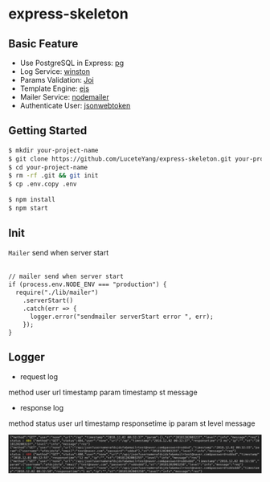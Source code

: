 # express-skeleton

## Basic Feature
- Use PostgreSQL in Express: [pg](https://github.com/brianc/node-postgres)
- Log Service: [winston](https://github.com/winstonjs/winston)
- Params Validation: [Joi](https://github.com/hapijs/joi)
- Template Engine: [ejs](https://github.com/mde/ejs)
- Mailer Service: [nodemailer](https://nodemailer.com)
- Authenticate User: [jsonwebtoken](https://github.com/auth0/node-jsonwebtoken)



## Getting Started

```zsh
$ mkdir your-project-name
$ git clone https://github.com/LuceteYang/express-skeleton.git your-project-name
$ cd your-project-name
$ rm -rf .git && git init
$ cp .env.copy .env
```

```zsh
$ npm install
$ npm start
```

## Init
`Mailer` send when server start
```

// mailer send when server start
if (process.env.NODE_ENV === "production") {
  require("./lib/mailer")
    .serverStart()
    .catch(err => {
      logger.error("sendmailer serverStart error ", err);
    });
}
```
## Logger

- request log

method user url timestamp param timestamp st message


- response log

method status user url timestamp responsetime ip param st level message


![log_sample](./public/images/log_sample.png)





